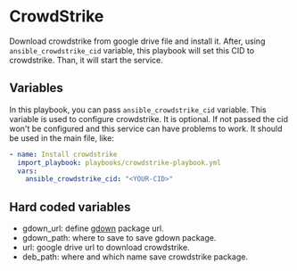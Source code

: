 # CrowdStrike

Download crowdstrike from google drive file and install it. After, using
`ansible_crowdstrike_cid` variable, this playbook will set this CID to crowdstrike.
Than, it will start the service.

## Variables
In this playbook, you can pass `ansible_crowdstrike_cid` variable. This variable is
used to configure crowdstrike. It is optional. If not passed the cid won't be
configured and this service can have problems to work. It should be used in the main
file, like:
```yaml
- name: Install crowdstrike
  import_playbook: playbooks/crowdstrike-playbook.yml
  vars:
    ansible_crowdstrike_cid: "<YOUR-CID>"
```

## Hard coded variables
- gdown_url: define [gdown](https://pypi.org/project/gdown/) package url.
- gdown_path: where to save to save gdown package.
- url: google drive url to download crowdstrike.
- deb_path: where and which name save crowdstrike package.
